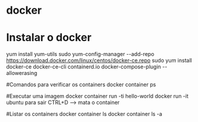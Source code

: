 # docker

# Instalar o docker

yum install yum-utils
sudo yum-config-manager     --add-repo     https://download.docker.com/linux/centos/docker-ce.repo
sudo yum install docker-ce docker-ce-cli containerd.io docker-compose-plugin --allowerasing

#Comandos para verificar os containers
docker container ps

#Executar uma imagem
docker container run -ti hello-world
docker run -it ubuntu
para sair CTRL+D --> mata o container

#Listar os containers
docker container ls
docker container ls -a